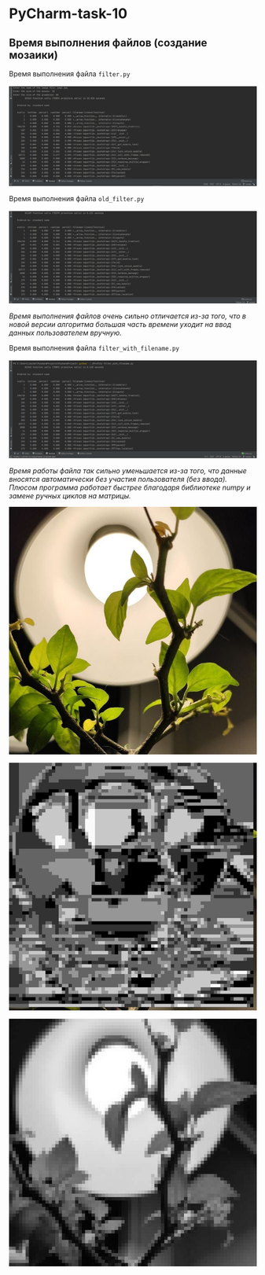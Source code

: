 # PyCharm-task-10
<h2>Время выполнения файлов (создание мозаики)</h2>

Время выполнения файла <code>filter.py</code>
<br><br>
![img.png](images/screen_filterpy.png)


Время выполнения файла <code>old_filter.py</code>
<br><br>
![img_1.png](images/screen_old_filterpy.png)

<i>Время выполнения файлов очень сильно отличается из-за того, что в новой версии алгоритма 
большая часть времени уходит на ввод данных пользователем вручную.</i>

Время выполнения файла <code>filter_with_filename.py</code>
<br><br>
![img.png](images/filter_with_filename.png)

<i>Время работы файла так сильно уменьшается из-за того, что данные вносятся автоматически без участия пользователя (без ввода). 
Плюсом программа работает быстрее благодаря библиотеке numpy и замене ручных циклов на матрицы.</i>

![original](images/img2.jpg)

![badresult.jpg](images/badresult.jpg)

![goodresult.jpg](images/goodresult.jpg)